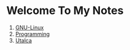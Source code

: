 # Welcome To My Notes

1. [GNU-Linux](./gnu-linux)
2. [Programming](./programming)
3. [Utalca](./utalca)
